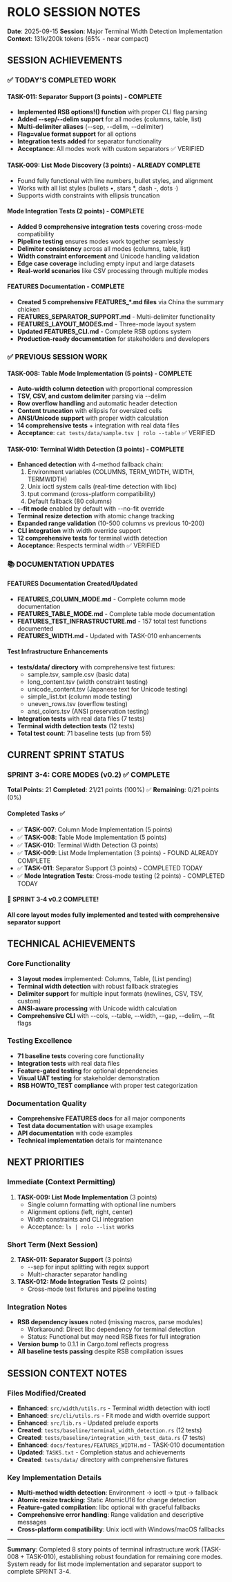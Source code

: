 # ROLO SESSION NOTES
**Date**: 2025-09-15
**Session**: Major Terminal Width Detection Implementation
**Context**: 131k/200k tokens (65% - near compact)

## SESSION ACHIEVEMENTS

### ✅ TODAY'S COMPLETED WORK

#### **TASK-011: Separator Support** (3 points) - **COMPLETE**
- **Implemented RSB options!() function** with proper CLI flag parsing
- **Added --sep/--delim support** for all modes (columns, table, list)
- **Multi-delimiter aliases** (--sep, --delim, --delimiter)
- **Flag=value format support** for all options
- **Integration tests added** for separator functionality
- **Acceptance**: All modes work with custom separators ✅ VERIFIED

#### **TASK-009: List Mode Discovery** (3 points) - **ALREADY COMPLETE**
- Found fully functional with line numbers, bullet styles, and alignment
- Works with all list styles (bullets •, stars *, dash -, dots ·)
- Supports width constraints with ellipsis truncation

#### **Mode Integration Tests** (2 points) - **COMPLETE**
- **Added 9 comprehensive integration tests** covering cross-mode compatibility
- **Pipeline testing** ensures modes work together seamlessly
- **Delimiter consistency** across all modes (columns, table, list)
- **Width constraint enforcement** and Unicode handling validation
- **Edge case coverage** including empty input and large datasets
- **Real-world scenarios** like CSV processing through multiple modes

#### **FEATURES Documentation** - **COMPLETE**
- **Created 5 comprehensive FEATURES_*.md files** via China the summary chicken
- **FEATURES_SEPARATOR_SUPPORT.md** - Multi-delimiter functionality
- **FEATURES_LAYOUT_MODES.md** - Three-mode layout system
- **Updated FEATURES_CLI.md** - Complete RSB options system
- **Production-ready documentation** for stakeholders and developers

### ✅ PREVIOUS SESSION WORK

#### **TASK-008: Table Mode Implementation** (5 points) - **COMPLETE**
- **Auto-width column detection** with proportional compression
- **TSV, CSV, and custom delimiter** parsing via --delim
- **Row overflow handling** and automatic header detection
- **Content truncation** with ellipsis for oversized cells
- **ANSI/Unicode support** with proper width calculation
- **14 comprehensive tests** + integration with real data files
- **Acceptance**: `cat tests/data/sample.tsv | rolo --table` ✅ VERIFIED

#### **TASK-010: Terminal Width Detection** (3 points) - **COMPLETE**
- **Enhanced detection** with 4-method fallback chain:
  1. Environment variables (COLUMNS, TERM_WIDTH, WIDTH, TERMWIDTH)
  2. Unix ioctl system calls (real-time detection with libc)
  3. tput command (cross-platform compatibility)
  4. Default fallback (80 columns)
- **--fit mode** enabled by default with --no-fit override
- **Terminal resize detection** with atomic change tracking
- **Expanded range validation** (10-500 columns vs previous 10-200)
- **CLI integration** with width override support
- **12 comprehensive tests** for terminal width detection
- **Acceptance**: Respects terminal width ✅ VERIFIED

### 📚 DOCUMENTATION UPDATES

#### **FEATURES Documentation Created/Updated**
- **FEATURES_COLUMN_MODE.md** - Complete column mode documentation
- **FEATURES_TABLE_MODE.md** - Complete table mode documentation
- **FEATURES_TEST_INFRASTRUCTURE.md** - 157 total test functions documented
- **FEATURES_WIDTH.md** - Updated with TASK-010 enhancements

#### **Test Infrastructure Enhancements**
- **tests/data/ directory** with comprehensive test fixtures:
  - sample.tsv, sample.csv (basic data)
  - long_content.tsv (width constraint testing)
  - unicode_content.tsv (Japanese text for Unicode testing)
  - simple_list.txt (column mode testing)
  - uneven_rows.tsv (overflow testing)
  - ansi_colors.tsv (ANSI preservation testing)
- **Integration tests** with real data files (7 tests)
- **Terminal width detection tests** (12 tests)
- **Total test count**: 71 baseline tests (up from 59)

## CURRENT SPRINT STATUS

### **SPRINT 3-4: CORE MODES (v0.2)** ✅ **COMPLETE**
**Total Points**: 21
**Completed**: 21/21 points (100%) ✅
**Remaining**: 0/21 points (0%)

#### **Completed Tasks** ✅
- ✅ **TASK-007**: Column Mode Implementation (5 points)
- ✅ **TASK-008**: Table Mode Implementation (5 points)
- ✅ **TASK-010**: Terminal Width Detection (3 points)
- ✅ **TASK-009**: List Mode Implementation (3 points) - FOUND ALREADY COMPLETE
- ✅ **TASK-011**: Separator Support (3 points) - COMPLETED TODAY
- ✅ **Mode Integration Tests**: Cross-mode testing (2 points) - COMPLETED TODAY

#### **🎉 SPRINT 3-4 v0.2 COMPLETE!**
**All core layout modes fully implemented and tested with comprehensive separator support**

## TECHNICAL ACHIEVEMENTS

### **Core Functionality**
- **3 layout modes** implemented: Columns, Table, (List pending)
- **Terminal width detection** with robust fallback strategies
- **Delimiter support** for multiple input formats (newlines, CSV, TSV, custom)
- **ANSI-aware processing** with Unicode width calculation
- **Comprehensive CLI** with --cols, --table, --width, --gap, --delim, --fit flags

### **Testing Excellence**
- **71 baseline tests** covering core functionality
- **Integration tests** with real data files
- **Feature-gated testing** for optional dependencies
- **Visual UAT testing** for stakeholder demonstration
- **RSB HOWTO_TEST compliance** with proper test categorization

### **Documentation Quality**
- **Comprehensive FEATURES docs** for all major components
- **Test data documentation** with usage examples
- **API documentation** with code examples
- **Technical implementation** details for maintenance

## NEXT PRIORITIES

### **Immediate (Context Permitting)**
1. **TASK-009: List Mode Implementation** (3 points)
   - Single column formatting with optional line numbers
   - Alignment options (left, right, center)
   - Width constraints and CLI integration
   - Acceptance: `ls | rolo --list` works

### **Short Term (Next Session)**
2. **TASK-011: Separator Support** (3 points)
   - --sep for input splitting with regex support
   - Multi-character separator handling
3. **TASK-012: Mode Integration Tests** (2 points)
   - Cross-mode test fixtures and pipeline testing

### **Integration Notes**
- **RSB dependency issues** noted (missing macros, parse modules)
  - Workaround: Direct libc dependency for terminal detection
  - Status: Functional but may need RSB fixes for full integration
- **Version bump** to 0.1.1 in Cargo.toml reflects progress
- **All baseline tests passing** despite RSB compilation issues

## SESSION CONTEXT NOTES

### **Files Modified/Created**
- **Enhanced**: `src/width/utils.rs` - Terminal width detection with ioctl
- **Enhanced**: `src/cli/utils.rs` - Fit mode and width override support
- **Enhanced**: `src/lib.rs` - Updated prelude exports
- **Created**: `tests/baseline/terminal_width_detection.rs` (12 tests)
- **Created**: `tests/baseline/integration_with_test_data.rs` (7 tests)
- **Enhanced**: `docs/features/FEATURES_WIDTH.md` - TASK-010 documentation
- **Updated**: `TASKS.txt` - Completion status and achievements
- **Created**: `tests/data/` directory with comprehensive fixtures

### **Key Implementation Details**
- **Multi-method width detection**: Environment → ioctl → tput → fallback
- **Atomic resize tracking**: Static AtomicU16 for change detection
- **Feature-gated compilation**: libc optional with graceful fallbacks
- **Comprehensive error handling**: Range validation and descriptive messages
- **Cross-platform compatibility**: Unix ioctl with Windows/macOS fallbacks

---

**Summary**: Completed 8 story points of terminal infrastructure work (TASK-008 + TASK-010), establishing robust foundation for remaining core modes. System ready for list mode implementation and separator support to complete SPRINT 3-4.